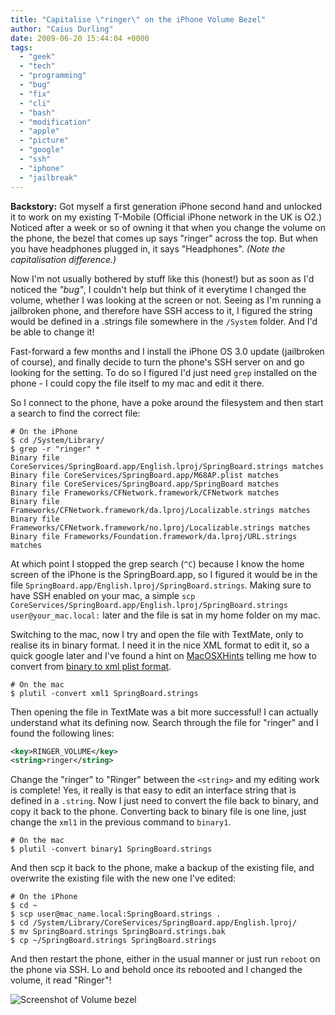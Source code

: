 ```yaml
---
title: "Capitalise \"ringer\" on the iPhone Volume Bezel"
author: "Caius Durling"
date: 2009-06-20 15:44:04 +0000
tags:
  - "geek"
  - "tech"
  - "programming"
  - "bug"
  - "fix"
  - "cli"
  - "bash"
  - "modification"
  - "apple"
  - "picture"
  - "google"
  - "ssh"
  - "iphone"
  - "jailbreak"
---
```


**Backstory:** Got myself a first generation iPhone second hand and unlocked it to work on my existing T-Mobile (Official iPhone network in the UK is O2.) Noticed after a week or so of owning it that when you change the volume on the phone, the bezel that comes up says "ringer" across the top. But when you have headphones plugged in, it says "Headphones". *(Note the capitalisation difference.)*

Now I'm not usually bothered by stuff like this (honest!) but as soon as I'd noticed the *"bug"*, I couldn't help but think of it everytime I changed the volume, whether I was looking at the screen or not. Seeing as I'm running a jailbroken phone, and therefore have SSH access to it, I figured the string would be defined in a .strings file somewhere in the `/System` folder. And I'd be able to change it!

Fast-forward a few months and I install the iPhone OS 3.0 update (jailbroken of course), and finally decide to turn the phone's SSH server on and go looking for the setting. To do so I figured I'd just need `grep` installed on the phone - I could copy the file itself to my mac and edit it there.

So I connect to the phone, have a poke around the filesystem and then start a search to find the correct file:

    # On the iPhone
    $ cd /System/Library/
    $ grep -r "ringer" *
    Binary file CoreServices/SpringBoard.app/English.lproj/SpringBoard.strings matches
    Binary file CoreServices/SpringBoard.app/M68AP.plist matches
    Binary file CoreServices/SpringBoard.app/SpringBoard matches
    Binary file Frameworks/CFNetwork.framework/CFNetwork matches
    Binary file Frameworks/CFNetwork.framework/da.lproj/Localizable.strings matches
    Binary file Frameworks/CFNetwork.framework/no.lproj/Localizable.strings matches
    Binary file Frameworks/Foundation.framework/da.lproj/URL.strings matches

At which point I stopped the grep search (`^C`) because I know the home screen of the iPhone is the SpringBoard.app, so I figured it would be in the file `SpringBoard.app/English.lproj/SpringBoard.strings`. Making sure to have SSH enabled on your mac, a simple `scp CoreServices/SpringBoard.app/English.lproj/SpringBoard.strings user@your_mac.local:` later and the file is sat in my home folder on my mac.

Switching to the mac, now I try and open the file with TextMate, only to realise its in binary format. I need it in the nice XML format to edit it, so a quick google later and I've found a hint on [MacOSXHints][] telling me how to convert from [binary to xml plist format][converthint].

[MacOSXHints]: http://macosxhints.com
[converthint]: http://www.macosxhints.com/article.php?story=20050430105126392

    # On the mac
    $ plutil -convert xml1 SpringBoard.strings

Then opening the file in TextMate was a bit more successful! I can actually understand what its defining now. Search through the file for "ringer" and I found the following lines:

```xml
<key>RINGER_VOLUME</key>
<string>ringer</string>
```

Change the "ringer" to "Ringer" between the `<string>` and my editing work is complete! Yes, it really is that easy to edit an interface string that is defined in a `.string`. Now I just need to convert the file back to binary, and copy it back to the phone. Converting back to binary file is one line, just change the `xml1` in the previous command to `binary1`.

    # On the mac
    $ plutil -convert binary1 SpringBoard.strings

And then scp it back to the phone, make a backup of the existing file, and overwrite the existing file with the new one I've edited:

    # On the iPhone
    $ cd ~
    $ scp user@mac_name.local:SpringBoard.strings .
    $ cd /System/Library/CoreServices/SpringBoard.app/English.lproj/
    $ mv SpringBoard.strings SpringBoard.strings.bak
    $ cp ~/SpringBoard.strings SpringBoard.strings

And then restart the phone, either in the usual manner or just run `reboot` on the phone via SSH. Lo and behold once its rebooted and I changed the volume, it read "Ringer"!

![Screenshot of Volume bezel](http://caius.name/images/ringer.jpg)

